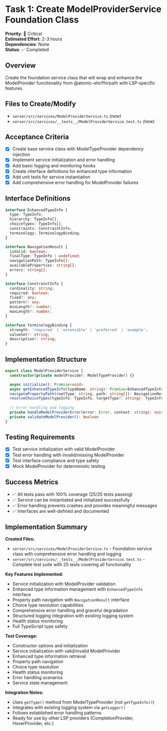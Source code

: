 # Task 1: Create ModelProviderService Foundation Class

**Priority**: 🔴 Critical  
**Estimated Effort**: 2-3 hours  
**Dependencies**: None  
**Status**: ✅ Completed  

## Overview
Create the foundation service class that will wrap and enhance the ModelProvider functionality from @atomic-ehr/fhirpath with LSP-specific features.

## Files to Create/Modify
- `server/src/services/ModelProviderService.ts` *(new)*
- `server/src/services/__tests__/ModelProviderService.test.ts` *(new)*

## Acceptance Criteria
- [x] Create base service class with ModelTypeProvider dependency injection
- [x] Implement service initialization and error handling
- [x] Add basic logging and monitoring hooks
- [x] Create interface definitions for enhanced type information
- [x] Add unit tests for service instantiation
- [x] Add comprehensive error handling for ModelProvider failures

## Interface Definitions

```typescript
interface EnhancedTypeInfo {
  type: TypeInfo;
  hierarchy: TypeInfo[];
  choiceTypes: TypeInfo[];
  constraints: ConstraintInfo;
  terminology: TerminologyBinding;
}

interface NavigationResult {
  isValid: boolean;
  finalType: TypeInfo | undefined;
  navigationPath: TypeInfo[];
  availableProperties: string[];
  errors: string[];
}

interface ConstraintInfo {
  cardinality: string;
  required: boolean;
  fixed?: any;
  pattern?: any;
  minLength?: number;
  maxLength?: number;
}

interface TerminologyBinding {
  strength: 'required' | 'extensible' | 'preferred' | 'example';
  valueSet?: string;
  description?: string;
}
```

## Implementation Structure

```typescript
export class ModelProviderService {
  constructor(private modelProvider: ModelTypeProvider) {}

  async initialize(): Promise<void>
  async getEnhancedTypeInfo(typeName: string): Promise<EnhancedTypeInfo | undefined>
  navigatePropertyPath(rootType: string, path: string[]): NavigationResult
  resolveChoiceTypes(typeInfo: TypeInfo, targetType?: string): TypeInfo[]
  
  // Error handling and logging
  private handleModelProviderError(error: Error, context: string): void
  private validateModelProvider(): boolean
}
```

## Testing Requirements
- [x] Test service initialization with valid ModelProvider
- [x] Test error handling with invalid/missing ModelProvider
- [x] Test interface compliance and type safety
- [x] Mock ModelProvider for deterministic testing

## Success Metrics
- ✅ All tests pass with 100% coverage (25/25 tests passing)
- ✅ Service can be instantiated and initialized successfully
- ✅ Error handling prevents crashes and provides meaningful messages
- ✅ Interfaces are well-defined and documented

## Implementation Summary

**Created Files:**
- `server/src/services/ModelProviderService.ts` - Foundation service class with comprehensive error handling and logging
- `server/src/services/__tests__/ModelProviderService.test.ts` - Complete test suite with 25 tests covering all functionality

**Key Features Implemented:**
- Service initialization with ModelProvider validation
- Enhanced type information management with `EnhancedTypeInfo` interface
- Property path navigation with `NavigationResult` interface
- Choice type resolution capabilities
- Comprehensive error handling and graceful degradation
- Structured logging integration with existing logging system
- Health status monitoring
- Full TypeScript type safety

**Test Coverage:**
- Constructor options and initialization
- Service initialization with valid/invalid ModelProvider
- Enhanced type information retrieval
- Property path navigation
- Choice type resolution
- Health status monitoring
- Error handling scenarios
- Service state management

**Integration Notes:**
- Uses `getType()` method from ModelTypeProvider (not `getTypeInfo()`)
- Integrates with existing logging system via `getLogger()`
- Follows established error handling patterns
- Ready for use by other LSP providers (CompletionProvider, HoverProvider, etc.)